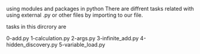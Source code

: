 using modules and packages in python
There are diffrent tasks related with
using external .py or other files by importing
to our file.

tasks in this dircrory are

0-add.py
1-calculation.py
2-args.py
3-infinite_add.py
4-hidden_discovery.py
5-variable_load.py
